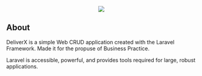 <p align="center"><img src="https://lh3.google.com/u/0/d/1epuj5OQGIs04xvj6k7vPcS4ZeodufmK6=w1920-h937-iv1"></p>

## About

DeliverX is a simple Web CRUD application created with the Laravel Framework. Made it for the propuse of Business Practice.

Laravel is accessible, powerful, and provides tools required for large, robust applications.
